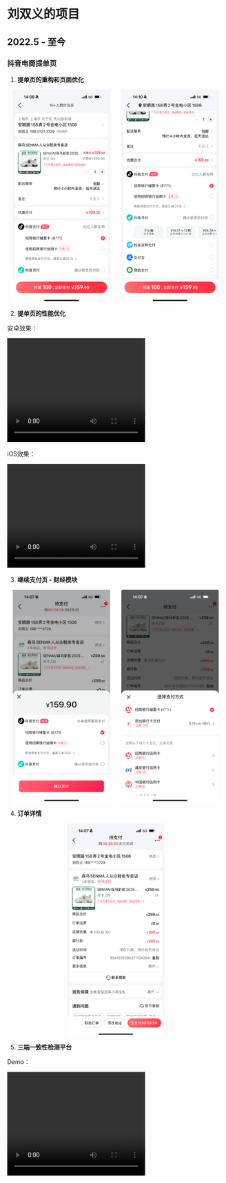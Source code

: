 # 刘双义的项目

## 2022.5 - 至今

### 抖音电商提单页

1. **提单页的重构和页面优化**
<div style="display: flex; justify-content: space-around;">
    <img src="./images/image.png" alt="submit-page" style="width: 45%;">
    <img src="./images/image-1.png" alt="图片2" style="width: 45%;">
</div>

2. **提单页的性能优化**

安卓效果：

<video width="320" height="240" controls>
  <source src="./images/andriod-performance.mp4" type="video/mp4">
</video>

iOS效果：

<video width="320" height="240" controls>
  <source src="./images/ios-perfermance.mp4" type="video/mp4">
</video>


3. **继续支付页 - 财经模块**

<div style="display: flex; justify-content: space-around;">
    <img src="./images/image-2.png" alt="continue-page" style="width: 45%;">
    <img src="./images/image-3.png" alt="图片2" style="width: 45%;">
</div>


4. **订单详情**

<div style="display: flex; justify-content: space-around;">
    <img src="./images/image-4.png" alt="continue-page" style="width: 45%;">
</div>


5. **三端一致性检测平台**

Demo：

<video width="320" height="240" controls>
  <source src="./images/ui-diff.mp4" type="video/mp4">
</video>